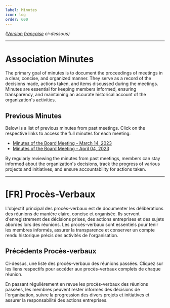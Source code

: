 ```yaml
---
label: Minutes
icon: log
order: 600
---
```

*([Version française](#vf) ci-dessous)*

---

# Association Minutes
The primary goal of minutes is to document the proceedings of meetings in a clear, concise, and organized manner. They serve as a record of the decisions made, actions taken, and items discussed during the meetings. Minutes are essential for keeping members informed, ensuring transparency, and maintaining an accurate historical account of the organization's activities.

## Previous Minutes

Below is a list of previous minutes from past meetings. Click on the respective links to access the full minutes for each meeting:

- [Minutes of the Board Meeting - March 14, 2023](/documents/20230314-boardmeeting.pdf)
- [Minutes of the Board Meeting - April 04, 2023](/documents/20230404-boardmeeting.pdf)

By regularly reviewing the minutes from past meetings, members can stay informed about the organization's decisions, track the progress of various projects and initiatives, and ensure accountability for actions taken.


---

# <a id="vf"></a>[FR] Procès-Verbaux
L'objectif principal des procès-verbaux est de documenter les délibérations des réunions de manière claire, concise et organisée. Ils servent d'enregistrement des décisions prises, des actions entreprises et des sujets abordés lors des réunions. Les procès-verbaux sont essentiels pour tenir les membres informés, assurer la transparence et conserver un compte rendu historique précis des activités de l'organisation.

## Précédents Procès-verbaux
Ci-dessus, une liste des procès-verbaux des réunions passées. Cliquez sur les liens respectifs pour accéder aux procès-verbaux complets de chaque réunion.

En passant régulièrement en revue les procès-verbaux des réunions passées, les membres peuvent rester informés des décisions de l'organisation, suivre la progression des divers projets et initiatives et assurer la responsabilité des actions entreprises.